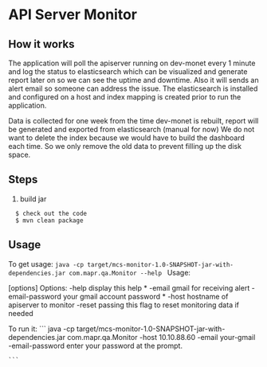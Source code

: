 # API Server Monitor

## How it works

The application will poll the apiserver running on dev-monet every 1 minute and log the status to elasticsearch which can be visualized and generate report 
later on so we can see the uptime and downtime. Also it will sends an alert email so someone can address the issue. The elasticsearch is installed and configured
on a host and index mapping is created prior to run the application. 

Data is collected for one week from the time dev-monet is rebuilt, report will be generated and exported from elasticsearch (manual for now)
We do not want to delete the index because we would have to build the dashboard each time. So we only remove the old data to prevent filling up the disk space.

## Steps
1. build jar 
 ```
   $ check out the code
   $ mvn clean package
 ```

## Usage
To get usage:
    ```
    java -cp target/mcs-monitor-1.0-SNAPSHOT-jar-with-dependencies.jar com.mapr.qa.Monitor --help 
    ```
    Usage: <main class> [options]
      Options:
        -help
          display this help
      * -email
          gmail for receiving alert
        -email-password
          your gmail account password
      * -host
          hostname of apiserver to monitor
        -reset
          passing this flag to reset monitoring data if needed
    
To run it:
    ```
    java -cp target/mcs-monitor-1.0-SNAPSHOT-jar-with-dependencies.jar com.mapr.qa.Monitor -host 10.10.88.60 -email your-gmail  -email-password
    enter your password at the prompt.

    ```



